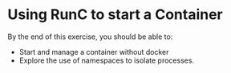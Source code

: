 # Using RunC to start a Container

By the end of this exercise, you should be able to:

 - Start and manage a container without docker
 - Explore the use of namespaces to isolate processes.
 
 
